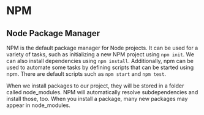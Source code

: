 # NPM
## Node Package Manager

NPM is the default package manager for Node projects. It can be used for a variety of tasks, such as initializing a new NPM project using `npm init`.  We can also install dependencies using `npm install`.  Additionally, npm can be used to automate some tasks by defining scripts that can be started using npm.  There are default scripts such as `npm start` and `npm test`.

When we install packages to our project, they will be stored in a folder called node_modules. NPM will automatically resolve subdependencies and install those, too. When you install a package, many new packages may appear in node_modules.
